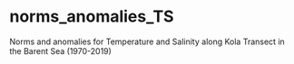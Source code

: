 # norms_anomalies_TS
Norms and anomalies for Temperature and Salinity along Kola Transect in the Barent Sea (1970-2019)
